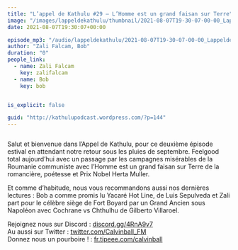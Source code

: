 ```yaml
---
title: "L’appel de Kathulu #29 – L’Homme est un grand faisan sur Terre"
image: "/images/lappeldekathulu/thumbnail/2021-08-07T19-30-07-00-00_LappeldeKathulu29LHommeestungrandfaisansurTerre.jpg"
date: 2021-08-07T19:30:07+00:00

episode_mp3: "/audio/lappeldekathulu/2021-08-07T19-30-07-00-00_LappeldeKathulu29LHommeestungrandfaisansurTerre.mp3"
author: "Zali Falcam, Bob"
duration: "0"
people_link: 
  - name: Zali Falcam
    key: zalifalcam
  - name: Bob
    key: bob


is_explicit: false

guid: "http://kathulupodcast.wordpress.com/?p=144"
---
```


<PodcastHeader/>

<!-- ECRIRE LA DESCRIPTION DE L'EPISODE SOUS CETTE LIGNE -->

 
<a href="" rel="nofollow"></a>
 



<img src="/resources/lappeldekathulu/2021-08-07T19-30-07-00-00_LappeldeKathulu29LHommeestungrandfaisansurTerre/arton1349.jpg" alt="">



<p>Salut et bienvenue dans l’Appel de Kathulu, pour ce deuxième épisode estival en attendant notre retour sous les pluies de septembre. Feelgood total aujourd’hui avec un passage par les campagnes misérables de la Roumanie communiste avec l’Homme est un grand faisan sur Terre de la romancière, poétesse et Prix Nobel Herta Muller.</p>



<p>Et comme d’habitude, nous vous recommandons aussi nos dernières lectures : Bob a comme promis lu Yacaré Hot Line, de Luis Sepulveda et Zali part pour le célèbre siège de Fort Boyard par un Grand Ancien sous Napoléon avec Cochrane vs Chthulhu de Gilberto Villaroel.</p>



<p>Rejoignez nous sur Discord : <a href="https://gate.sc?url=http%3A%2F%2Fdiscord.gg%2F4RnA9v7&amp;token=57d69c-1-1611817446912" rel="nofollow">discord.gg/4RnA9v7</a><br>Au aussi sur Twitter : <a href="https://gate.sc?url=http%3A%2F%2Ftwitter.com%2FCalvinball_FM&amp;token=db7dc4-1-1611817446912" rel="nofollow">twitter.com/Calvinball_FM</a><br>Donnez nous un pourboire ! : <a href="https://gate.sc?url=http%3A%2F%2Ffr.tipeee.com%2Fcalvinball&amp;token=5fec11-1-1611817446912" rel="nofollow">fr.tipeee.com/calvinball</a>  </p>


